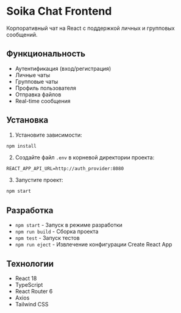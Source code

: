 # Soika Chat Frontend

Корпоративный чат на React с поддержкой личных и групповых сообщений.

## Функциональность

- Аутентификация (вход/регистрация)
- Личные чаты
- Групповые чаты
- Профиль пользователя
- Отправка файлов
- Real-time сообщения

## Установка

1. Установите зависимости:
```bash
npm install
```

2. Создайте файл `.env` в корневой директории проекта:
```env
REACT_APP_API_URL=http://auth_provider:8080
```

3. Запустите проект:
```bash
npm start
```

## Разработка

- `npm start` - Запуск в режиме разработки
- `npm run build` - Сборка проекта
- `npm test` - Запуск тестов
- `npm run eject` - Извлечение конфигурации Create React App

## Технологии

- React 18
- TypeScript
- React Router 6
- Axios
- Tailwind CSS 